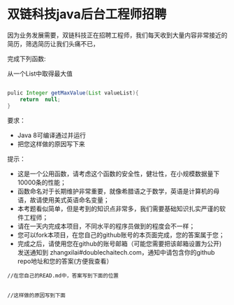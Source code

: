 # 双链科技java后台工程师招聘

因为业务发展需要，双链科技正在招聘工程师，我们每天收到大量内容非常接近的简历，筛选简历让我们头痛不已，



完成下列函数:

从一个List中取得最大值

```java

pulic Integer getMaxValue(List valueList){
    return  null;
}

```

要求：

* Java 8可编译通过并运行
* 把您这样做的原因写下来

提示：
* 这是一个公用函数，请考虑这个函数的安全性，健壮性，在小规模数据量下10000条的性能；
* 函数命名对于长期维护非常重要，就像希腊语之于数学，英语是计算机的母语，故请使用美式英语命名变量；
* 本考题看似简单，但是考到的知识点非常多，我们需要基础知识扎实严谨的软件工程师；
* 请在一天内完成本项目，不同水平的程序员做到的程度会不一样；
* 您可以fork本项目，在您自己的github账号的本页面完成，您的答案属于您；
* 完成之后，请使用您在github的账号邮箱（可能您需要把该邮箱设置为公开)发送通知到 zhangxilai#doublechaitech.com，通知中请包含你的github repo地址和您的答案(方便我查看）


```
//在您自己的READ.md中，答案写到下面的位置


//这样做的原因写到下面


```
